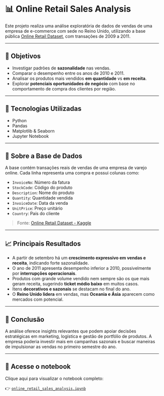 # 📊 Online Retail Sales Analysis

Este projeto realiza uma análise exploratória de dados de vendas de uma empresa de e-commerce com sede no Reino Unido, utilizando a base pública [Online Retail Dataset](https://www.kaggle.com/datasets/lakshmi25npathi/online-retail-dataset), com transações de 2009 a 2011.

---

## 🎯 Objetivos

- Investigar padrões de **sazonalidade** nas vendas.
- Comparar o desempenho entre os anos de 2010 e 2011.
- Analisar os produtos mais vendidos **em quantidade** vs **em receita**.
- Explorar **potenciais oportunidades de negócio** com base no comportamento de compra dos clientes por região.

---

## 🧰 Tecnologias Utilizadas

- Python
- Pandas
- Matplotlib & Seaborn
- Jupyter Notebook

---

## 📁 Sobre a Base de Dados

A base contém transações reais de vendas de uma empresa de varejo online. Cada linha representa uma compra e possui colunas como:

- `InvoiceNo`: Número da fatura
- `StockCode`: Código do produto
- `Description`: Nome do produto
- `Quantity`: Quantidade vendida
- `InvoiceDate`: Data da venda
- `UnitPrice`: Preço unitário
- `Country`: País do cliente

> Fonte: [Online Retail Dataset - Kaggle](https://www.kaggle.com/datasets/lakshmi25npathi/online-retail-dataset)

---

## 📈 Principais Resultados

- A partir de setembro há um **crescimento expressivo em vendas e receita**, indicando forte sazonalidade.
- O ano de 2011 apresenta desempenho inferior a 2010, possivelmente por **interrupções operacionais**.
- Produtos com grande volume vendido nem sempre são os que mais geram receita, sugerindo **ticket médio baixo** em muitos casos.
- Itens **decorativos e sazonais** se destacam no final do ano.
- O **Reino Unido lidera** em vendas, mas **Oceania e Ásia** aparecem como mercados com potencial.

---

## 📌 Conclusão

A análise oferece insights relevantes que podem apoiar decisões estratégicas em marketing, logística e gestão de portfólio de produtos. A empresa poderia investir mais em campanhas sazonais e buscar maneiras de impulsionar as vendas no primeiro semestre do ano.

---

## 🔗 Acesse o notebook

Clique aqui para visualizar o notebook completo:

👉 [`online_retail_sales_analysis.ipynb`](https://github.com/Pablo-S-Pereira/online_retail_sales_analysis/blob/main/online_retail_sales_analysis.ipynb)
